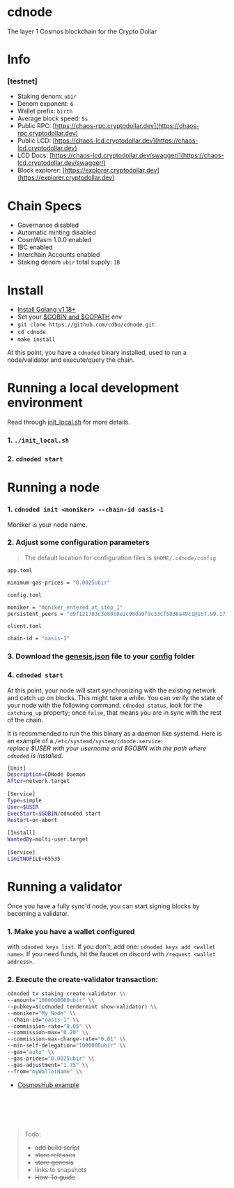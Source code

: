 # cdnode
The layer 1 Cosmos blockchain for the Crypto Dollar



# Info  
### [testnet]  

- Staking denom: `ubir`  
- Denom exponent: `6`  
- Wallet prefix: `birth`  
- Average block speed: `5s`  
- Public RPC: [https://chaos-rpc.cryptodollar.dev](https://chaos-rpc.cryptodollar.dev)  
- Public LCD: [https://chaos-lcd.cryptodollar.dev](https://chaos-lcd.cryptodollar.dev)  
- LCD Docs: [https://chaos-lcd.cryptodollar.dev/swagger/](https://chaos-lcd.cryptodollar.dev/swagger/)  
- Block explorer: [https://explorer.cryptodollar.dev](https://explorer.cryptodollar.dev)

# Chain Specs  

- Governance disabled  
- Automatic minting disabled
- CosmWasm 1.0.0 enabled  
- IBC enabled  
- Interchain Accounts enabled  
- Staking denom `ubir` total supply: `1B`


# Install

- [Install Golang v1.18+](https://go.dev/doc/install)
- Set your [$GOBIN and $GOPATH](https://pkg.go.dev/cmd/go#hdr-GOPATH_environment_variable) env
- `git clone https://github.com/cdbo/cdnode.git`  
- `cd cdnode`  
- `make install`  

At this point, you have a `cdnoded` binary installed, used to run a node/validator and execute/query the chain.

# Running a local development environment  
Read through [init_local.sh](init_local.sh) for more details.  

### 1. `./init_local.sh`  
### 2. `cdnoded start`

# Running a node  

### 1. `cdnoded init <moniker> --chain-id oasis-1`  
Moniker is your node name.  

### 2. Adjust some configuration parameters  

<a name="config"></a>
> The default location for configuration files is `$HOME/.cdnode/config`  

`app.toml`
```bash
minimum-gas-prices = "0.0025ubir"
```

`config.toml`
```bash
moniker = "moniker_entered_at_step_1"
persistent_peers = "d9f121783c3e80c0e2c98da9f9c33cf5838a49c1@167.99.177.244:26656"  
```

`client.toml`

```bash
chain-id = "oasis-1"  
```



### 3. Download the [genesis.json](https://raw.githubusercontent.com/cdbo/cdnode/master/genesis.json) file to your [config](#config) folder  

### 4. `cdnoded start`  

At this point, your node will start synchronizing with the existing network and catch up on blocks. This might take a while. You can verify the state of your node with the following command: `cdnoded status`, look for the `catching_up` property; once `false`, that means you are in sync with the rest of the chain.  

It is recommended to run the this binary as a daemon like systemd. Here is an example of a `/etc/systemd/system/cdnode.service`:  
_replace $USER with your username and $GOBIN with the path where `cdnoded` is installed._

```bash
[Unit]  
Description=CDNode Daemon  
After=network.target  
  
[Service]  
Type=simple  
User=$USER  
ExecStart=$GOBIN/cdnoded start    
Restart=on-abort  
  
[Install]  
WantedBy=multi-user.target  
  
[Service]  
LimitNOFILE=65535    
```


# Running a validator  

Once you have a fully sync'd node, you can start signing blocks by becoming a validator.  

### 1. Make you have a wallet configured  
with `cdnoded keys list`. If you don't, add one: `cdnoded keys add <wallet name>`. If you need funds, hit the faucet on discord with `/request <wallet address>`.  

### 2. Execute the **create-validator** transaction:  
```bash
cdnoded tx staking create-validator \\  
--amount="1000000000ubir" \\  
--pubkey=$(cdnoded tendermint show-validator) \\  
--moniker="My Node" \\  
--chain-id="oasis-1" \\  
--commission-rate="0.05" \\ 
--commission-max="0.20" \\ 
--commission-max-change-rate="0.01" \\ 
--min-self-delegation="1000000ubir" \\ 
--gas="auto" \\ 
--gas-prices="0.0025ubir" \\ 
--gas-adjustment="1.75" \\ 
--from="myWalletName" \\ 
```

* [CosmosHub example](https://hub.cosmos.network/main/validators/validator-setup.html#create-your-validator)


<br />
<br />
<br />
<br />
 
> Todo:
> - ~~add build script~~
> - ~~store releases~~
> - ~~store genesis~~
> - links to snapshots
> - ~~How-To guide~~
